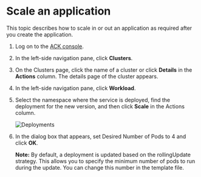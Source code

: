 # Scale an application

This topic describes how to scale in or out an application as required after you create the application.

1.  Log on to the [ACK console](https://cs.console.aliyun.com).

2.  In the left-side navigation pane, click **Clusters**.

3.  On the Clusters page, click the name of a cluster or click **Details** in the **Actions** column. The details page of the cluster appears.

4.  In the left-side navigation pane, click **Workload**.

5.  Select the namespace where the service is deployed, find the deployment for the new version, and then click **Scale** in the Actions column.

    ![Deployments](https://static-aliyun-doc.oss-cn-hangzhou.aliyuncs.com/assets/img/en-US/4983662061/p9942.png)

6.  In the dialog box that appears, set Desired Number of Pods to 4 and click **OK**.

    **Note:** By default, a deployment is updated based on the rollingUpdate strategy. This allows you to specify the minimum number of pods to run during the update. You can change this number in the template file.


